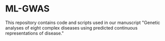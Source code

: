 # ML-GWAS
This repository contains code and scripts used in our manuscript "Genetic analyses of eight complex diseases using predicted continuous representations of disease."
